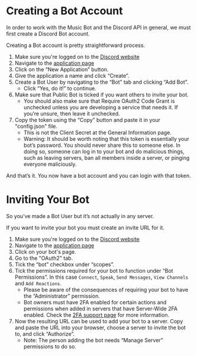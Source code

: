 # Creating a Bot Account
In order to work with the Music Bot and the Discord API in general, we must first create a Discord Bot account.

Creating a Bot account is pretty straightforward process.

1. Make sure you're logged on to the [Discord website](https://discord.com/)
2. Navigate to the [application page](https://discord.com/developers/applications)
3. Click on the “New Application” button.
4. Give the application a name and click “Create”.
5. Create a Bot User by navigating to the “Bot” tab and clicking “Add Bot”.
    * Click “Yes, do it!” to continue.
6. Make sure that Public Bot is ticked if you want others to invite your bot.
    * You should also make sure that Require OAuth2 Code Grant is unchecked unless you are developing a service that needs it. If you’re unsure, then leave it unchecked.
7. Copy the token using the “Copy” button and paste it in your "config.json" file.
    * This is not the Client Secret at the General Information page. 
    * Warning: It should be worth noting that this token is essentially your bot’s password. You should never share this to someone else. In doing so, someone can log in to your bot and do malicious things, such as leaving servers, ban all members inside a server, or pinging everyone maliciously.

And that’s it. You now have a bot account and you can login with that token.

# Inviting Your Bot

So you’ve made a Bot User but it’s not actually in any server.

If you want to invite your bot you must create an invite URL for it.

1. Make sure you're logged on to the [Discord website](https://discord.com/)
2. Navigate to the [application page](https://discord.com/developers/applications)
3. Click on your bot's page.
4. Go to the "OAuth2" tab.
5. Tick the “bot” checkbox under “scopes”.
6. Tick the permissions required for your bot to function under “Bot Permissions”. In this case `Connect`, `Speak`, `Send Messages`, `View Channels` and `Add Reactions`.
    * Please be aware of the consequences of requiring your bot to have the “Administrator” permission.
    * Bot owners must have 2FA enabled for certain actions and permissions when added in servers that have Server-Wide 2FA enabled. Check the [2FA support page](https://support.discord.com/hc/en-us/articles/219576828-Setting-up-Two-Factor-Authentication) for more information.
7. Now the resulting URL can be used to add your bot to a server. Copy and paste the URL into your browser, choose a server to invite the bot to, and click “Authorize”.
    * Note: The person adding the bot needs “Manage Server” permissions to do so.
	
